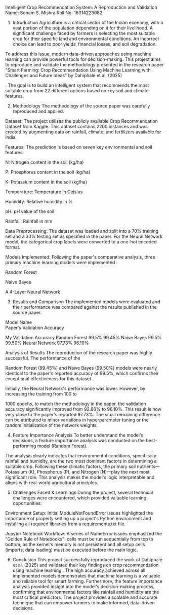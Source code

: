 Intelligent Crop Recommendation System: A Reproduction and Validation
Name: Soham S. Mishra
Roll No: 16014223082

1. Introduction
Agriculture is a critical sector of the Indian economy, with a vast portion of the population depending on it for their livelihood. A significant challenge faced by farmers is selecting the most suitable crop for their specific land and environmental conditions. An incorrect choice can lead to poor yields, financial losses, and soil degradation.

To address this issue, modern data-driven approaches using machine learning can provide powerful tools for decision-making. This project aims to reproduce and validate the methodology presented in the research paper "Smart Farming: Crop Recommendation Using Machine Learning with Challenges and Future Ideas" by Dahiphale et al. (2025)

. The goal is to build an intelligent system that recommends the most suitable crop from 22 different options based on key soil and climate features.

2. Methodology
The methodology of the source paper was carefully reproduced and applied.


Dataset: The project utilizes the publicly available Crop Recommendation Dataset from Kaggle. This dataset contains 2200 instances and was created by augmenting data on rainfall, climate, and fertilizers available for India.


Features: The prediction is based on seven key environmental and soil features:

N: Nitrogen content in the soil (kg/ha)

P: Phosphorus content in the soil (kg/ha)

K: Potassium content in the soil (kg/ha)

Temperature: Temperature in Celsius

Humidity: Relative humidity in %

pH: pH value of the soil

Rainfall: Rainfall in mm


Data Preprocessing: The dataset was loaded and split into a 70% training set and a 30% testing set as specified in the paper. For the Neural Network model, the categorical crop labels were converted to a one-hot encoded format.


Models Implemented: Following the paper's comparative analysis, three primary machine learning models were implemented :

Random Forest

Naive Bayes

A 4-Layer Neural Network

3. Results and Comparison
The implemented models were evaluated and their performance was compared against the results published in the source paper.

Model Name	
Paper's Validation Accuracy 

My Validation Accuracy
Random Forest	99.5%	 99.45%
Naive Bayes	99.5%	 99.50%
Neural Network	97.73%	96.10%

Analysis of Results
The reproduction of the research paper was highly successful. The performance of the 

Random Forest (99.45%) and Naive Bayes (99.50%) models were nearly identical to the paper's reported accuracy of 99.5%, which confirms their exceptional effectiveness for this dataset .


Initially, the Neural Network's performance was lower. However, by increasing the training from 100 to 

1000 epochs, to match the methodology in the paper, the validation accuracy significantly improved from 92.86% to 96.10%. This result is now very close to the paper's reported 97.73%. The small remaining difference can be attributed to minor variations in hyperparameter tuning or the random initialization of the network weights.


4. Feature Importance Analysis
To better understand the model's decisions, a feature importance analysis was conducted on the best-performing model (Random Forest).

The analysis clearly indicates that environmental conditions, specifically rainfall and humidity, are the two most dominant factors in determining a suitable crop. Following these climatic factors, the primary soil nutrients—Potassium (K), Phosphorus (P), and Nitrogen (N)—play the next most significant role. This analysis makes the model's logic interpretable and aligns with real-world agricultural principles.

5. Challenges Faced & Learnings
During the project, several technical challenges were encountered, which provided valuable learning opportunities:

Environment Setup: Initial ModuleNotFoundError issues highlighted the importance of properly setting up a project's Python environment and installing all required libraries from a requirements.txt file.

Jupyter Notebook Workflow: A series of NameError issues emphasized the "Golden Rule of Notebooks": cells must be run sequentially from top to bottom, as the kernel's memory is not persistent and all setup cells (imports, data loading) must be executed before the main logic.

6. Conclusion
This project successfully reproduced the work of Dahiphale et al. (2025) and validated their key findings on crop recommendation using machine learning . The high accuracy achieved across all implemented models demonstrates that machine learning is a valuable and reliable tool for smart farming. Furthermore, the feature importance analysis provided insight into the model's decision-making process, confirming that environmental factors like rainfall and humidity are the most critical predictors. The project provides a scalable and accurate technique that can empower farmers to make informed, data-driven decisions.

